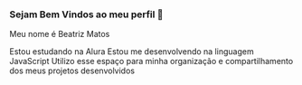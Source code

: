 ### Sejam Bem Vindos ao meu perfil 💙

Meu nome é Beatriz Matos

Estou estudando na Alura
Estou me desenvolvendo na linguagem JavaScript
Utilizo esse espaço para minha organização e 
compartilhamento dos meus projetos desenvolvidos
